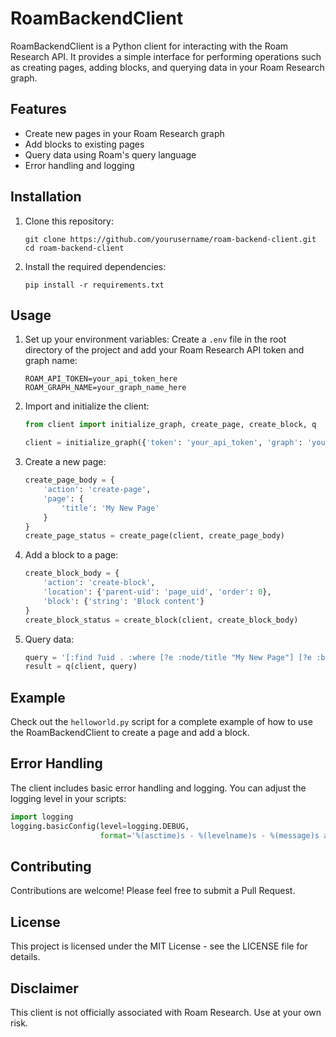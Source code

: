 # RoamBackendClient

RoamBackendClient is a Python client for interacting with the Roam Research API. It provides a simple interface for performing operations such as creating pages, adding blocks, and querying data in your Roam Research graph.

## Features

- Create new pages in your Roam Research graph
- Add blocks to existing pages
- Query data using Roam's query language
- Error handling and logging

## Installation

1. Clone this repository:
   ```
   git clone https://github.com/yourusername/roam-backend-client.git
   cd roam-backend-client
   ```

2. Install the required dependencies:
   ```
   pip install -r requirements.txt
   ```

## Usage

1. Set up your environment variables:
   Create a `.env` file in the root directory of the project and add your Roam Research API token and graph name:

   ```
   ROAM_API_TOKEN=your_api_token_here
   ROAM_GRAPH_NAME=your_graph_name_here
   ```

2. Import and initialize the client:

   ```python
   from client import initialize_graph, create_page, create_block, q

   client = initialize_graph({'token': 'your_api_token', 'graph': 'your_graph_name'})
   ```

3. Create a new page:

   ```python
   create_page_body = {
       'action': 'create-page',
       'page': {
           'title': 'My New Page'
       }
   }
   create_page_status = create_page(client, create_page_body)
   ```

4. Add a block to a page:

   ```python
   create_block_body = {
       'action': 'create-block',
       'location': {'parent-uid': 'page_uid', 'order': 0},
       'block': {'string': 'Block content'}
   }
   create_block_status = create_block(client, create_block_body)
   ```

5. Query data:

   ```python
   query = '[:find ?uid . :where [?e :node/title "My New Page"] [?e :block/uid ?uid]]'
   result = q(client, query)
   ```

## Example

Check out the `helloworld.py` script for a complete example of how to use the RoamBackendClient to create a page and add a block.

## Error Handling

The client includes basic error handling and logging. You can adjust the logging level in your scripts:

```python
import logging
logging.basicConfig(level=logging.DEBUG,
                    format='%(asctime)s - %(levelname)s - %(message)s at Line %(lineno)d')
```

## Contributing

Contributions are welcome! Please feel free to submit a Pull Request.

## License

This project is licensed under the MIT License - see the LICENSE file for details.

## Disclaimer

This client is not officially associated with Roam Research. Use at your own risk.
